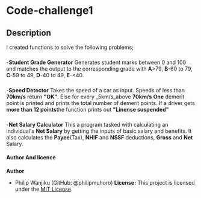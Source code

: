 # Code-challenge1
## Description
I created functions to solve the following problems;
###
-**Student Grade Generator** Generates student marks between 0 and 100 and matches the output to the corresponding grade with __A__>79, __B__-60 to 79, __C__-59 to 49, __D__-40 to 49, __E__-<40.
###
-**Speed Detector** Takes the speed of a car as input. Speeds of less than __70km/s__ return __"OK"__. Else for every _5km/s_above __70km/s__ **One** demerit point is printed and prints the total number of demerit points. If a driver gets **more than 12 points**the function prints out **"Linense suspended"**
###
-**Net Salary Calculator** This a program tasked with calculating an individual's __Net Salary__ by getting the inputs of basic salary and benefits. It also calculates the __Payee__(Tax), __NHIF__ and __NSSF__ deductions, __Gross__ and __Net__ Salary.
#### Author And licence
**Author**
- Philip Wanjiku (GitHub: @philipmuhoro)
**License:**
This project is licensed under the [MIT License](LICENSE.md).

